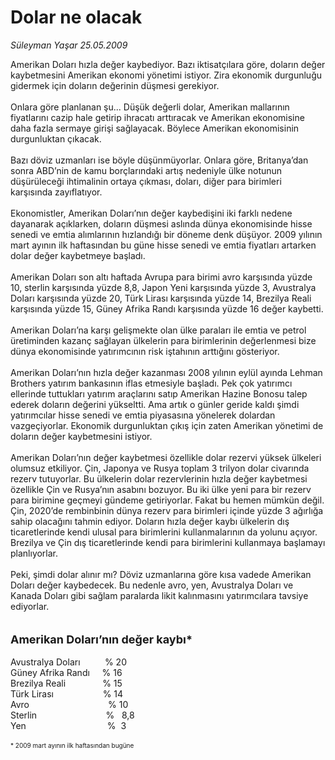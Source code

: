 # Dolar ne olacak

*Süleyman Yaşar 25.05.2009*

<div class="taraf_structure_2col_1zq">
<div class="margen_n">



 <p>Amerikan Doları hızla değer kaybediyor. Bazı iktisatçılara göre, doların değer kaybetmesini Amerikan ekonomi yönetimi istiyor. Zira ekonomik durgunluğu gidermek için doların değerinin düşmesi gerekiyor. <br/><br/>Onlara göre planlanan şu... Düşük değerli dolar, Amerikan mallarının fiyatlarını cazip hale getirip ihracatı arttıracak ve Amerikan ekonomisine daha fazla sermaye girişi sağlayacak. Böylece Amerikan ekonomisinin durgunluktan çıkacak. <br/><br/>Bazı döviz uzmanları ise böyle düşünmüyorlar. Onlara göre, Britanya’dan sonra ABD’nin de kamu borçlarındaki artış nedeniyle ülke notunun düşürüleceği ihtimalinin ortaya çıkması, doları, diğer para birimleri karşısında zayıflatıyor. <br/><br/>Ekonomistler, Amerikan Doları’nın değer kaybedişini iki farklı nedene dayanarak açıklarken, doların düşmesi aslında dünya ekonomisinde hisse senedi ve emtia alımlarının hızlandığı bir döneme denk düşüyor. 2009 yılının mart ayının ilk haftasından bu güne hisse senedi ve emtia fiyatları artarken dolar değer kaybetmeye başladı. <br/><br/>Amerikan Doları son altı haftada Avrupa para birimi avro karşısında yüzde 10, sterlin karşısında yüzde 8,8, Japon Yeni karşısında yüzde 3, Avustralya Doları karşısında yüzde 20, Türk Lirası karşısında yüzde 14, Brezilya Reali karşısında yüzde 15, Güney Afrika Randı karşısında yüzde 16 değer kaybetti. <br/><br/>Amerikan Doları’na karşı gelişmekte olan ülke paraları ile emtia ve petrol üretiminden kazanç sağlayan ülkelerin para birimlerinin değerlenmesi bize dünya ekonomisinde yatırımcının risk iştahının arttığını gösteriyor. <br/><br/>Amerikan Doları’nın hızla değer kazanması 2008 yılının eylül ayında Lehman Brothers yatırım bankasının iflas etmesiyle başladı. Pek çok yatırımcı ellerinde tuttukları yatırım araçlarını satıp Amerikan Hazine Bonosu talep ederek doların değerini yükseltti. Ama artık o günler geride kaldı şimdi yatırımcılar hisse senedi ve emtia piyasasına yönelerek dolardan vazgeçiyorlar. Ekonomik durgunluktan çıkış için zaten Amerikan yönetimi de doların değer kaybetmesini istiyor. <br/><br/>Amerikan Doları’nın değer kaybetmesi özellikle dolar rezervi yüksek ülkeleri olumsuz etkiliyor. Çin, Japonya ve Rusya toplam 3 trilyon dolar civarında rezerv tutuyorlar. Bu ülkelerin dolar rezervlerinin hızla değer kaybetmesi özellikle Çin ve Rusya’nın asabını bozuyor. Bu iki ülke yeni para bir rezerv para birimine geçmeyi gündeme getiriyorlar. Fakat bu hemen mümkün değil. Çin, 2020’de rembinbinin dünya rezerv para birimleri içinde yüzde 3 ağırlığa sahip olacağını tahmin ediyor. Doların hızla değer kaybı ülkelerin dış ticaretlerinde kendi ulusal para birimlerini kullanmalarının da yolunu açıyor. Brezilya ve Çin dış ticaretlerinde kendi para birimlerini kullanmaya başlamayı planlıyorlar. <br/><br/>Peki, şimdi dolar alınır mı? Döviz uzmanlarına göre kısa vadede Amerikan Doları değer kaybedecek. Bu nedenle avro, yen, Avustralya Doları ve Kanada Doları gibi sağlam paralarda likit kalınmasını yatırımcılara tavsiye ediyorlar.<b> <br/><br/><br/><font size="4">Amerikan Doları’nın değer kaybı*</font></b><font size="4"> <br/></font><br/>Avustralya Doları          % 20 <br/>Güney Afrika Randı     % 16 <br/>Brezilya Reali               % 15 <br/>Türk Lirası                    % 14 <br/>Avro                                % 10 <br/>Sterlin                            %   8,8 <br/>Yen                                 %  3 <br/><br/><font size="1">* 2009 mart ayının ilk haftasından bugüne</font></p>

<br/>


<div id="taraf_not">
</div>

</div>


</div>
